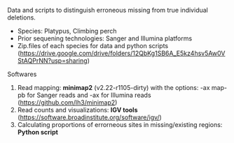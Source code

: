 Data and scripts to distinguish erroneous missing from true individual deletions.

- Species: Platypus, Climbing perch
- Prior sequening technologies: Sanger and Illumina platforms
- Zip.files of each species for data and python scripts (https://drive.google.com/drive/folders/12QbKg1SB6A_E5kz4hsv5Aw0VStAQPrNN?usp=sharing)

Softwares
1. Read mapping: **minimap2** (v2.22-r1105-dirty) with the options: -ax map-pb for Sanger reads and -ax for Illumina reads
   (https://github.com/lh3/minimap2)
2. Read counts and visualizations: **IGV tools** 
   (https://software.broadinstitute.org/software/igv/)
3. Calculating proportions of errorneous sites in missing/existing regions: **Python script**
